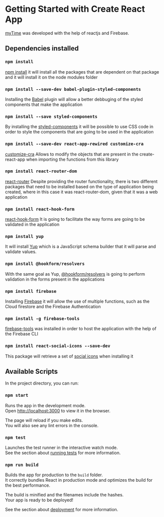 # Getting Started with Create React App

[myTime](https://mytime-ab241.web.app/login) was developed with the help of reactjs and Firebase.

## Dependencies installed
### `npm install`
[npm install](https://docs.npmjs.com/cli/v6/commands/npm-install) it will install all the packages that are dependent on that package and it will install it on the node modules folder
### `npm install --save-dev babel-plugin-styled-components`
Installing the [Babel](https://www.npmjs.com/package/babel-plugin-styled-components) plugin will allow a better debbuging of the styled components that make the application
### `npm install --save styled-components`
By installing the [styled-components](https://styled-components.com/docs) it will be possible to use CSS code in order to style the components that are going to be used in the application
### `npm install --save-dev react-app-rewired customize-cra`
[customize-cra](https://github.com/arackaf/customize-cra) Allows to modify the objects that are present in the create-react-app when importing the functions from this library
### `npm install react-router-dom`
[react-router](https://www.npmjs.com/package/react-router) Despite providing the router functionality, there is two different packages that need to be installed based on the type of application being created, where in this case it was react-router-dom, given that it was a web application
### `npm install react-hook-form`
[react-hook-form](https://www.npmjs.com/package/react-hook-form) It is going to facilitate the way forms are going to be validated in the application 
### `npm install yup`
It will install [Yup](https://www.npmjs.com/package/yup) which is a JavaScript schema builder that it will parse and validate values.
### `npm install @hookform/resolvers`
With the same goal as Yup, [@hookform/resolvers](https://developer.aliyun.com/mirror/npm/package/@hookform/resolvers) is going to perform validation in the forms present in the applications 
### `npm install firebase`
Installing [Firebase](https://www.npmjs.com/package/firebase) it will allow the use of multiple functions, such as the Cloud firestore and the Firebase Authentication 
### `npm install -g firebase-tools`
[firebase-tools](https://www.npmjs.com/package/firebase-tools/v/6.8.0) was installed in order to host the application with the help of the Firebase CLI
### `npm install react-social-icons --save-dev`
This package will retrieve a set of [social icons](https://www.npmjs.com/package/react-social-icons) when installing it

## Available Scripts

In the project directory, you can run:

### `npm start`

Runs the app in the development mode.\
Open [http://localhost:3000](http://localhost:3000) to view it in the browser.

The page will reload if you make edits.\
You will also see any lint errors in the console.

### `npm test`

Launches the test runner in the interactive watch mode.\
See the section about [running tests](https://facebook.github.io/create-react-app/docs/running-tests) for more information.

### `npm run build`

Builds the app for production to the `build` folder.\
It correctly bundles React in production mode and optimizes the build for the best performance.

The build is minified and the filenames include the hashes.\
Your app is ready to be deployed!

See the section about [deployment](https://facebook.github.io/create-react-app/docs/deployment) for more information.
